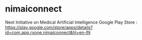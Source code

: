 # nimaiconnect
Next Initiative on Medical Artificial Intelligence
Google Play Store : https://play.google.com/store/apps/details?id=com.app.rxone.nimaiconnect&hl=en-IN
